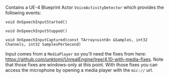 Contains a UE-4 Blueprint Actor <code>VoiceActivityDetector</code> which provides the following events:
  
	void OnSpeechInputStarted()

	void OnSpeechInputStopped()

	void OnSpeechInputCaptured(const TArray<uint8> &Samples, int32 Channels, int32 SamplesPerSecond)
	
Input comes from a <code>MediaPlayer</code> so you'll need the fixes from here: https://github.com/unktomi/UnrealEngine/tree/4.10-with-media-fixes. 
Note that those fixes are windows-only at this point. With those fixes you can access the microphone by opening a media player with the <code>mic://</code> url. 
